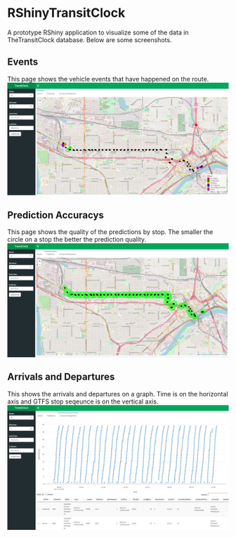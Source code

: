 # RShinyTransitClock
A prototype RShiny application to visualize some of the data in TheTransitClock database. Below are some screenshots.
## Events ##
This page shows the vehicle events that have happened on the route. 
![](screenshots/Events.PNG)
## Prediction Accuracys ##
This page shows the quality of the predictions by stop. The smaller the circle on a stop the better the prediction quality.
![](screenshots/PredictonQualityByStop.PNG)
## Arrivals and Departures ##
This shows the arrivals and departures on a graph. Time is on the horizontal axis and GTFS stop seqeunce is on the vertical axis.
![](screenshots/ArrivalsDeparatures.PNG)

